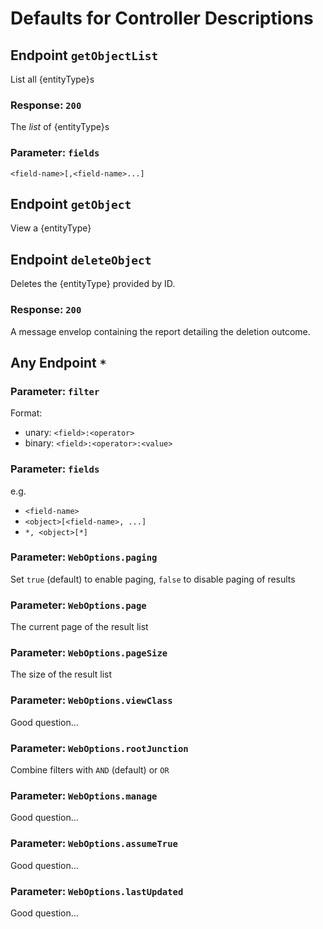 # Defaults for Controller Descriptions

## Endpoint `getObjectList`

List all {entityType}s

### Response: `200`
The _list_ of {entityType}s

### Parameter: `fields`
`<field-name>[,<field-name>...]` 

## Endpoint `getObject`

View a {entityType}

## Endpoint `deleteObject`

Deletes the {entityType} provided by ID.

### Response: `200`
A message envelop containing the report detailing the deletion outcome.

## Any Endpoint `*`

### Parameter: `filter`
Format: 

* unary: `<field>:<operator>`
* binary: `<field>:<operator>:<value>`


### Parameter: `fields`
e.g. 
* `<field-name>` 
* `<object>[<field-name>, ...]`
* `*, <object>[*]`

### Parameter: `WebOptions.paging`
Set `true` (default) to enable paging, `false` to disable paging of results

### Parameter: `WebOptions.page`
The current page of the result list

### Parameter: `WebOptions.pageSize`
The size of the result list

### Parameter: `WebOptions.viewClass`
Good question...

### Parameter: `WebOptions.rootJunction`
Combine filters with `AND` (default) or `OR`

### Parameter: `WebOptions.manage`
Good question...

### Parameter: `WebOptions.assumeTrue`
Good question...

### Parameter: `WebOptions.lastUpdated`
Good question...